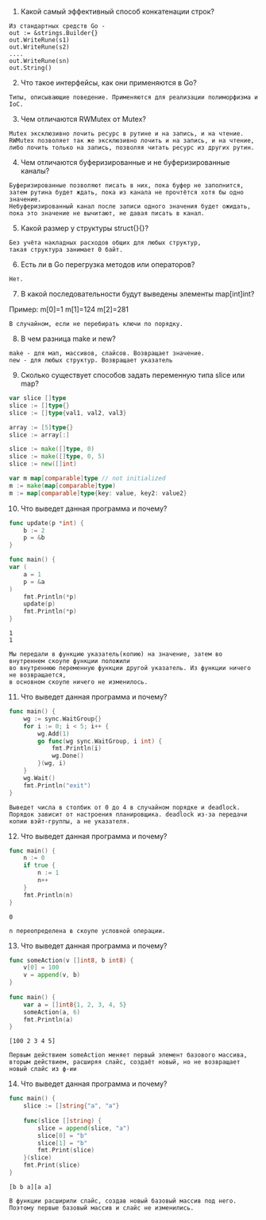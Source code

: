 1. Какой самый эффективный способ конкатенации строк?

```
Из стандартных средств Go - 
out := &strings.Builder{}
out.WriteRune(s1)
out.WriteRune(s2)
....
out.WriteRune(sn)
out.String()
```

2. Что такое интерфейсы, как они применяются в Go?
```
Типы, описывающие поведение. Применяются для реализации полиморфизма и IoC.
```

3. Чем отличаются RWMutex от Mutex?

```
Mutex эксклюзивно лочить ресурс в рутине и на запись, и на чтение.
RWMutex позволяет так же эксклюзивно лочить и на запись, и на чтение,
либо лочить только на запись, позволяя читать ресурс из других рутин.
```

4. Чем отличаются буферизированные и не буферизированные каналы?

```
Буферизированные позволяют писать в них, пока буфер не заполнится,
затем рутина будет ждать, пока из канала не прочтётся хотя бы одно значение.
Небуферизированный канал после записи одного значения будет ожидать,
пока это значение не вычитают, не давая писать в канал.
```

5. Какой размер у структуры struct{}{}?

```
Без учёта накладных расходов общих для любых структур,
такая структура занимает 0 байт.
```


6. Есть ли в Go перегрузка методов или операторов?

```
Нет.
```


7. В какой последовательности будут выведены элементы map[int]int?

Пример:
m[0]=1
m[1]=124
m[2]=281

```
В случайном, если не перебирать ключи по порядку.
```

8. В чем разница make и new?

```
make - для мап, массивов, слайсов. Возвращает значение.
new - для любых структур. Возвращает указатель
```

9. Сколько существует способов задать переменную типа slice или map?
```go
var slice []type 
slice := []type{}
slice := []type{val1, val2, val3}

array := [5]type{}
slice := array[:]

slice := make([]type, 0)
slice := make([]type, 0, 5)
slice := new([]int)

var m map[comparable]type // not initialized
m := make(map[comparable]type)
m := map[comparable]type{key: value, key2: value2}
```

10. Что выведет данная программа и почему?

```go
func update(p *int) {
    b := 2
    p = &b
}

func main() {
var (
    a = 1
    p = &a
)
    fmt.Println(*p)
    update(p)
    fmt.Println(*p)
}
```

```
1
1

Мы передали в функцию указатель(копию) на значение, затем во внутреннем скоупе функции положили
во внутреннюю переменную функции другой указатель. Из функции ничего не возвращается,
в основном скоупе ничего не изменилось.
```

11. Что выведет данная программа и почему?

```go
func main() {
    wg := sync.WaitGroup{}
    for i := 0; i < 5; i++ {
        wg.Add(1)
        go func(wg sync.WaitGroup, i int) {
            fmt.Println(i)
            wg.Done()
        }(wg, i)
    }
    wg.Wait()
    fmt.Println("exit")
}
```

```
Выведет числа в столбик от 0 до 4 в случайном порядке и deadlock.
Порядок зависит от настроения планировщика. deadlock из-за передачи копии вэйт-группы, а не указателя.
```

12. Что выведет данная программа и почему?

```go
func main() {
    n := 0
    if true {
        n := 1
        n++
    }
    fmt.Println(n)
}
```
```
0

n переопределена в скоупе условной операции.
```

13. Что выведет данная программа и почему?

```go
func someAction(v []int8, b int8) {
    v[0] = 100
    v = append(v, b)
}
    
func main() {
    var a = []int8{1, 2, 3, 4, 5}
    someAction(a, 6)
    fmt.Println(a)
}
```

```
[100 2 3 4 5]

Первым действием someAction меняет первый элемент базового массива,
вторым действием, расширяя слайс, создаёт новый, но не возвращает новый слайс из ф-ии
```

14. Что выведет данная программа и почему?

```go
func main() {
    slice := []string{"a", "a"}
    
    func(slice []string) {
        slice = append(slice, "a")
        slice[0] = "b"
        slice[1] = "b"
        fmt.Print(slice)
    }(slice)
    fmt.Print(slice)
}
```

```
[b b a][a a]

В функции расширили слайс, создав новый базовый массив под него. 
Поэтому первые базовый массив и слайс не изменились.
```
